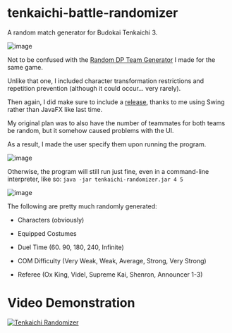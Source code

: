 # tenkaichi-battle-randomizer
A random match generator for Budokai Tenkaichi 3.

![image](https://github.com/ViveTheModder/tenkaichi-randomizer/assets/93151014/a5a1e445-9a4e-4103-b383-6afc765c985c)

Not to be confused with the [Random DP Team Generator](https://github.com/ViveTheModder/bt3-dp-team-gen) I made for the same game.

Unlike that one, I included character transformation restrictions and repetition prevention (although it could occur... very rarely).

Then again, I did make sure to include a [release](https://github.com/ViveTheModder/tenkaichi-randomizer/releases/tag/v1.0), thanks to me using Swing rather than JavaFX like last time.

My original plan was to also have the number of teammates for both teams be random, but it somehow caused problems with the UI.

As a result, I made the user specify them upon running the program.

![image](https://github.com/ViveTheModder/tenkaichi-randomizer/assets/93151014/5b2a46fb-3aac-4bcb-a059-40f02ee64dc8)

Otherwise, the program will still run just fine, even in a command-line interpreter, like so:
```java -jar tenkaichi-randomizer.jar 4 5```

![image](https://github.com/ViveTheModder/tenkaichi-randomizer/assets/93151014/210b18a2-7c67-49f2-8b64-8a064d765da8)

The following are pretty much randomly generated:
* Characters (obviously)
* Equipped Costumes
* Duel Time (60. 90, 180, 240, Infinite)
* COM Difficulty (Very Weak, Weak, Average, Strong, Very Strong)

* Referee (Ox King, Videl, Supreme Kai, Shenron, Announcer 1-3)

# Video Demonstration
[![Tenkaichi Randomizer](https://github.com/ViveTheModder/tenkaichi-randomizer/assets/93151014/fabcd81a-4567-4333-86c9-a928db5b6bb0)](https://www.youtube.com/watch?v=VPKNgvXHEo0 "Tenkaichi Randomizer")
